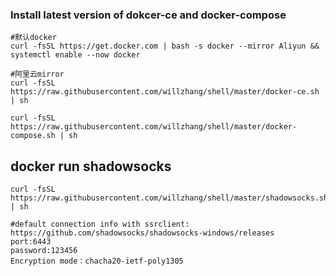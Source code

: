### Install latest version of dokcer-ce and docker-compose
```
#默认docker
curl -fsSL https://get.docker.com | bash -s docker --mirror Aliyun && systemctl enable --now docker

#阿里云mirror
curl -fsSL https://raw.githubusercontent.com/willzhang/shell/master/docker-ce.sh | sh

curl -fsSL https://raw.githubusercontent.com/willzhang/shell/master/docker-compose.sh | sh
```

## docker run shadowsocks
```
curl -fsSL https://raw.githubusercontent.com/willzhang/shell/master/shadowsocks.sh | sh

#default connection info with ssrclient: https://github.com/shadowsocks/shadowsocks-windows/releases
port:6443
password:123456
Encryption mode：chacha20-ietf-poly1305
```
